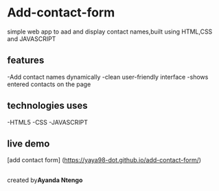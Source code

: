 # Add-contact-form
simple web app to aad and display contact names,built using HTML,CSS and JAVASCRIPT

## **features**
-Add contact names dynamically
-clean user-friendly interface
-shows entered contacts on the page

## **technologies uses**
-HTML5
-CSS
-JAVASCRIPT

## **live demo**
[add contact form] (https://yaya98-dot.github.io/add-contact-form/)

##
created by**Ayanda Ntengo**

